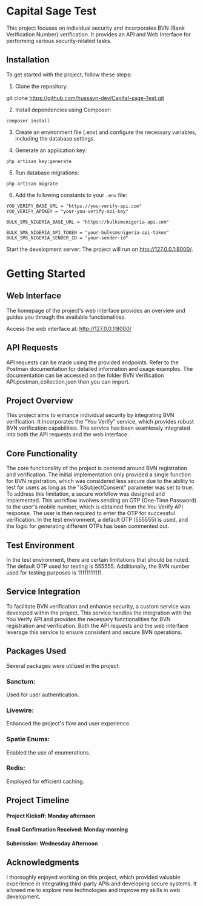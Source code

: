 # Capital Sage Test

This project focuses on individual security and incorporates BVN (Bank Verification Number) verification. It provides an API and Web Interface for performing various security-related tasks.

## Installation

To get started with the project, follow these steps:

1. Clone the repository:

git clone https://github.com/hussayn-dev/Capital-sage-Test.git

2. Install dependencies using Composer:

``` composer install ```


3. Create an environment file (.env) and configure the necessary variables, including the database settings.



4. Generate an application key:

``` php artisan key:generate ```


5. Run database migrations:

```php artisan migrate```

6. Add the following constants to your `.env` file:
```
YOU_VERIFY_BASE_URL = "https://you-verify-api.com"
YOU_VERIFY_APIKEY = "your-you-verify-api-key"

BULK_SMS_NIGERIA_BASE_URL = "https://bulksmsnigeria-api.com"

BULK_SMS_NIGERIA_API_TOKEN = "your-bulksmsnigeria-api-token"
BULK_SMS_NIGERIA_SENDER_ID = "your-sender-id"

```


Start the development server:
The project will run on http://127.0.0.1:8000/.



# Getting Started

## Web Interface
The homepage of the project's web interface provides an overview and guides you through the available functionalities.

Access the web interface at: http://127.0.0.1:8000/

## API Requests
API requests can be made using the provided endpoints. Refer to the Postman documentation for detailed information and usage examples. The documentation can be accessed on the folder BVN Verification API.postman_collection.json
then you can import.

## Project Overview
This project aims to enhance individual security by integrating BVN verification. It incorporates the "You Verify" service, which provides robust BVN verification capabilities. The service has been seamlessly integrated into both the API requests and the web interface.

## Core Functionality
The core functionality of the project is centered around BVN registration and verification. The initial implementation only provided a single function for BVN registration, which was considered less secure due to the ability to test for users as long as the "isSubjectConsent" parameter was set to true. To address this limitation, a secure workflow was designed and implemented. This workflow involves sending an OTP (One-Time Password) to the user's mobile number, which is obtained from the You Verify API response. The user is then required to enter the OTP for successful verification. In the test environment, a default OTP (555555) is used, and the logic for generating different OTPs has been commented out.

## Test Environment
In the test environment, there are certain limitations that should be noted. The default OTP used for testing is 555555. Additionally, the BVN number used for testing purposes is 11111111111.

## Service Integration
To facilitate BVN verification and enhance security, a custom service was developed within the project. This service handles the integration with the You Verify API and provides the necessary functionalities for BVN registration and verification. Both the API requests and the web interface leverage this service to ensure consistent and secure BVN operations.

## Packages Used
Several packages were utilized in the project:

### Sanctum: 
Used for user authentication.
### Livewire: 
Enhanced the project's flow and user experience.
### Spatie Enums: 
Enabled the use of enumerations.
### Redis:
Employed for efficient caching.

## Project Timeline
#### Project Kickoff: Monday afternoon
#### Email Confirmation Received: Monday morning
#### Submission: Wednesday Afternoon

## Acknowledgments
I thoroughly enjoyed working on this project, which provided valuable experience in integrating third-party APIs and developing secure systems. It allowed me to explore new technologies and improve my skills in web development.
